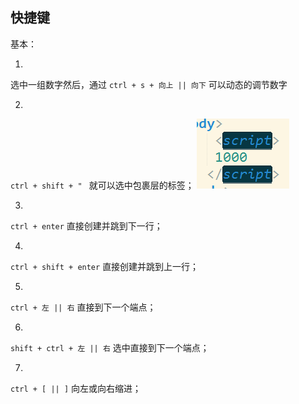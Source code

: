 ## 快捷键

基本：

1.
选中一组数字然后，通过 `ctrl + s + 向上 || 向下` 可以动态的调节数字

2.
`ctrl + shift + " ` 就可以选中包裹层的标签；
<img src="img/快捷2.png" alt="">

3.
`ctrl + enter` 直接创建并跳到下一行；

4.
`ctrl + shift + enter` 直接创建并跳到上一行；

5.
`ctrl + 左 || 右` 直接到下一个端点；

6.
`shift + ctrl + 左 || 右` 选中直接到下一个端点；

7.
`ctrl + [ || ]` 向左或向右缩进；